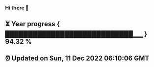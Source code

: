 ### Hi there 👋
⏳ Year progress { ████████████████████████████▁▁ } 94.32 %
---
⏰ Updated on Sun, 11 Dec 2022 06:10:06 GMT
---
